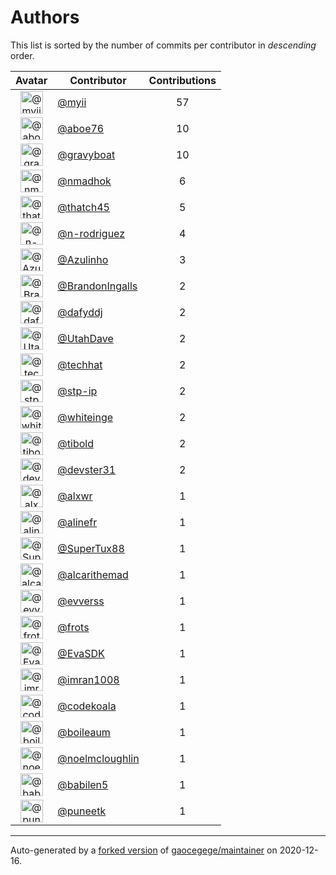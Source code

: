 # Authors

This list is sorted by the number of commits per contributor in _descending_ order.

Avatar|Contributor|Contributions
:-:|---|:-:
<img class='float-left rounded-1' src='https://avatars2.githubusercontent.com/u/10231489?v=4' width='36' height='36' alt='@myii'>|[@myii](https://github.com/myii)|57
<img class='float-left rounded-1' src='https://avatars0.githubusercontent.com/u/1800660?v=4' width='36' height='36' alt='@aboe76'>|[@aboe76](https://github.com/aboe76)|10
<img class='float-left rounded-1' src='https://avatars2.githubusercontent.com/u/1396878?v=4' width='36' height='36' alt='@gravyboat'>|[@gravyboat](https://github.com/gravyboat)|10
<img class='float-left rounded-1' src='https://avatars0.githubusercontent.com/u/3374962?v=4' width='36' height='36' alt='@nmadhok'>|[@nmadhok](https://github.com/nmadhok)|6
<img class='float-left rounded-1' src='https://avatars0.githubusercontent.com/u/507599?v=4' width='36' height='36' alt='@thatch45'>|[@thatch45](https://github.com/thatch45)|5
<img class='float-left rounded-1' src='https://avatars3.githubusercontent.com/u/3433835?v=4' width='36' height='36' alt='@n-rodriguez'>|[@n-rodriguez](https://github.com/n-rodriguez)|4
<img class='float-left rounded-1' src='https://avatars3.githubusercontent.com/u/851757?v=4' width='36' height='36' alt='@Azulinho'>|[@Azulinho](https://github.com/Azulinho)|3
<img class='float-left rounded-1' src='https://avatars2.githubusercontent.com/u/3675033?v=4' width='36' height='36' alt='@BrandonIngalls'>|[@BrandonIngalls](https://github.com/BrandonIngalls)|2
<img class='float-left rounded-1' src='https://avatars2.githubusercontent.com/u/4195158?v=4' width='36' height='36' alt='@dafyddj'>|[@dafyddj](https://github.com/dafyddj)|2
<img class='float-left rounded-1' src='https://avatars0.githubusercontent.com/u/306240?v=4' width='36' height='36' alt='@UtahDave'>|[@UtahDave](https://github.com/UtahDave)|2
<img class='float-left rounded-1' src='https://avatars1.githubusercontent.com/u/287147?v=4' width='36' height='36' alt='@techhat'>|[@techhat](https://github.com/techhat)|2
<img class='float-left rounded-1' src='https://avatars2.githubusercontent.com/u/3768412?v=4' width='36' height='36' alt='@stp-ip'>|[@stp-ip](https://github.com/stp-ip)|2
<img class='float-left rounded-1' src='https://avatars2.githubusercontent.com/u/91293?v=4' width='36' height='36' alt='@whiteinge'>|[@whiteinge](https://github.com/whiteinge)|2
<img class='float-left rounded-1' src='https://avatars2.githubusercontent.com/u/1974659?v=4' width='36' height='36' alt='@tibold'>|[@tibold](https://github.com/tibold)|2
<img class='float-left rounded-1' src='https://avatars2.githubusercontent.com/u/1912062?v=4' width='36' height='36' alt='@devster31'>|[@devster31](https://github.com/devster31)|2
<img class='float-left rounded-1' src='https://avatars0.githubusercontent.com/u/1920805?v=4' width='36' height='36' alt='@alxwr'>|[@alxwr](https://github.com/alxwr)|1
<img class='float-left rounded-1' src='https://avatars0.githubusercontent.com/u/4754654?v=4' width='36' height='36' alt='@alinefr'>|[@alinefr](https://github.com/alinefr)|1
<img class='float-left rounded-1' src='https://avatars3.githubusercontent.com/u/458548?v=4' width='36' height='36' alt='@SuperTux88'>|[@SuperTux88](https://github.com/SuperTux88)|1
<img class='float-left rounded-1' src='https://avatars3.githubusercontent.com/u/538427?v=4' width='36' height='36' alt='@alcarithemad'>|[@alcarithemad](https://github.com/alcarithemad)|1
<img class='float-left rounded-1' src='https://avatars0.githubusercontent.com/u/50517963?v=4' width='36' height='36' alt='@evverss'>|[@evverss](https://github.com/evverss)|1
<img class='float-left rounded-1' src='https://avatars1.githubusercontent.com/u/4488681?v=4' width='36' height='36' alt='@frots'>|[@frots](https://github.com/frots)|1
<img class='float-left rounded-1' src='https://avatars0.githubusercontent.com/u/745513?v=4' width='36' height='36' alt='@EvaSDK'>|[@EvaSDK](https://github.com/EvaSDK)|1
<img class='float-left rounded-1' src='https://avatars0.githubusercontent.com/u/94157?v=4' width='36' height='36' alt='@imran1008'>|[@imran1008](https://github.com/imran1008)|1
<img class='float-left rounded-1' src='https://avatars0.githubusercontent.com/u/48698?v=4' width='36' height='36' alt='@codekoala'>|[@codekoala](https://github.com/codekoala)|1
<img class='float-left rounded-1' src='https://avatars2.githubusercontent.com/u/9973745?v=4' width='36' height='36' alt='@boileaum'>|[@boileaum](https://github.com/boileaum)|1
<img class='float-left rounded-1' src='https://avatars1.githubusercontent.com/u/13322818?v=4' width='36' height='36' alt='@noelmcloughlin'>|[@noelmcloughlin](https://github.com/noelmcloughlin)|1
<img class='float-left rounded-1' src='https://avatars1.githubusercontent.com/u/117961?v=4' width='36' height='36' alt='@babilen5'>|[@babilen5](https://github.com/babilen5)|1
<img class='float-left rounded-1' src='https://avatars1.githubusercontent.com/u/528061?v=4' width='36' height='36' alt='@puneetk'>|[@puneetk](https://github.com/puneetk)|1

---

Auto-generated by a [forked version](https://github.com/myii/maintainer) of [gaocegege/maintainer](https://github.com/gaocegege/maintainer) on 2020-12-16.
